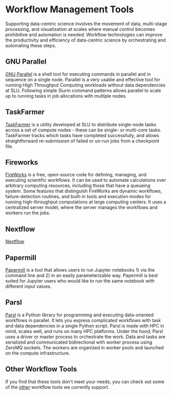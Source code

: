 # Workflow Management Tools

Supporting data-centric science involves the movement of data, multi-stage
processing, and visualization at scales where manual control becomes
prohibitive and automation is needed. Workflow technologies can improve the
productivity and efficiency of data-centric science by orchestrating and
automating these steps.


## GNU Parallel

[GNU Parallel](workflow/gnuparallel.md) is a shell tool for executing commands
in parallel and in sequence on a single node. Parallel is a very usable and
effective tool for running High Throughput Computing workloads without data
dependencies at SLU. Following simple Slurm command patterns allows parallel
to scale up to running tasks in job allocations with multiple nodes.

## TaskFarmer

[TaskFarmer](workflow/taskfarmer.md) is a utility developed at SLU to
distribute single-node tasks across a set of compute nodes - these can be
single- or multi-core tasks. TaskFarmer tracks which tasks have completed
successfully, and allows straightforward re-submission of failed or un-run jobs
from a checkpoint file.

## Fireworks

[FireWorks](workflow/fireworks.md) is a free, open-source code for defining,
managing, and executing scientific workflows. It can be used to automate
calculations over arbitrary computing resources, including those that have a
queueing system. Some features that distinguish FireWorks are dynamic
workflows, failure-detection routines, and built-in tools and execution modes
for running high-throughput computations at large computing centers. It uses a
centralized server model, where the server manages the workflows and workers
run the jobs.

## Nextflow

[Nextflow](workflow/nextflow.md)

## Papermill

[Papermill](workflow/papermill.md) is a tool that allows users to
run Jupyter notebooks 1) via the command line and 2) in an easily
parameterizable way. Papermill is best suited for Jupyter users who would
like to run the same notebook with different input values.

## Parsl

[Parsl](workflow/parsl.md) is a Python library for programming and executing 
data-oriented workflows in parallel. It lets you express complicated workflows 
with task and data dependencies in a single Python script. Parsl is made with 
HPC in mind, scales well, and runs on many HPC platforms. Under the hood, 
Parsl uses a driver or master process to orchestrate the work. 
Data and tasks are serialized and communicated bidirectional with worker 
process using ZeroMQ sockets. The workers are organized in worker pools and 
launched on the compute infrastructure. 


## Other Workflow Tools

If you find that these tools don't meet your needs, you can check out some
of the [other](workflow/other_tools.md) workflow tools we currently support.
